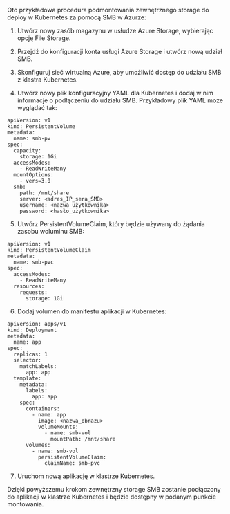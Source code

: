 Oto przykładowa procedura podmontowania zewnętrznego storage do deploy w Kubernetes za pomocą SMB w Azurze:

1. Utwórz nowy zasób magazynu w usłudze Azure Storage, wybierając opcję File Storage.

2. Przejdź do konfiguracji konta usługi Azure Storage i utwórz nową udział SMB.

3. Skonfiguruj sieć wirtualną Azure, aby umożliwić dostęp do udziału SMB z klastra Kubernetes.

4. Utwórz nowy plik konfiguracyjny YAML dla Kubernetes i dodaj w nim informacje o podłączeniu do udziału SMB. Przykładowy plik YAML może wyglądać tak:

```
apiVersion: v1
kind: PersistentVolume
metadata:
  name: smb-pv
spec:
  capacity:
    storage: 1Gi
  accessModes:
    - ReadWriteMany
  mountOptions:
    - vers=3.0
  smb:
    path: /mnt/share
    server: <adres_IP_sera_SMB>
    username: <nazwa_użytkownika>
    password: <hasło_użytkownika>
```

5. Utwórz PersistentVolumeClaim, który będzie używany do żądania zasobu woluminu SMB:

```
apiVersion: v1
kind: PersistentVolumeClaim
metadata:
  name: smb-pvc
spec:
  accessModes:
    - ReadWriteMany
  resources:
    requests:
      storage: 1Gi
```

6. Dodaj volumen do manifestu aplikacji w Kubernetes:

```
apiVersion: apps/v1
kind: Deployment
metadata:
  name: app
spec:
  replicas: 1
  selector:
    matchLabels:
      app: app
  template:
    metadata:
      labels:
        app: app
    spec:
      containers:
        - name: app
          image: <nazwa_obrazu>
          volumeMounts:
            - name: smb-vol
              mountPath: /mnt/share
      volumes:
        - name: smb-vol
          persistentVolumeClaim:
            claimName: smb-pvc
```

7. Uruchom nową aplikację w klastrze Kubernetes.

Dzięki powyższemu krokom zewnętrzny storage SMB zostanie podłączony do aplikacji w klastrze Kubernetes i będzie dostępny w podanym punkcie montowania.